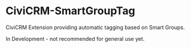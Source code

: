 CiviCRM-SmartGroupTag
=====================

CiviCRM Extension providing automatic tagging based on Smart Groups.

In Development - not recommended for general use yet.
